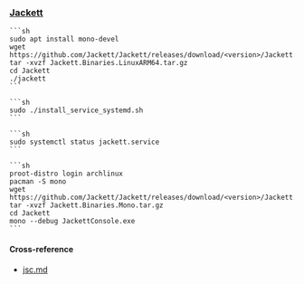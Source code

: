 ### [Jackett](https://github.com/Jackett/Jackett)

````{tab} Ubuntu ARM [^1]
```sh
sudo apt install mono-devel
wget https://github.com/Jackett/Jackett/releases/download/<version>/Jackett.Binaries.LinuxARM64.tar.gz
tar -xvzf Jackett.Binaries.LinuxARM64.tar.gz
cd Jackett
./jackett
```

```sh
sudo ./install_service_systemd.sh
```

```sh
sudo systemctl status jackett.service
```
````

````{tab} Termux [^3]
```sh
proot-distro login archlinux
pacman -S mono
wget https://github.com/Jackett/Jackett/releases/download/<version>/Jackett.Binaries.Mono.tar.gz
tar -xvzf Jackett.Binaries.Mono.tar.gz
cd Jackett
mono --debug JackettConsole.exe
```
````

#### Cross-reference

- [jsc.md](https://scillidan.github.io/notes/script/jsc.html)

[^1]: [How to Install Jackett on Ubuntu 20.04](https://varhowto.com/install-jackett-ubuntu-20-04/)
[^2]: [Security Risk: Your instance has external access enabled without using an admin password.](https://github.com/Jackett/Jackett/wiki/Troubleshooting#security-risk-your-instance-has-external-access-enabled-without-using-an-admin-password)
[^3]: [[Package]: Jackett](https://github.com/termux/termux-packages/issues/9757)